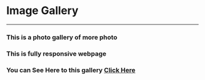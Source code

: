 # Image Gallery

<hr>

### This is a photo gallery of more photo 
### This is fully responsive webpage
### You can See Here to this gallery [Click Here]( https://subratgoogle.github.io/image-gallery/.)
